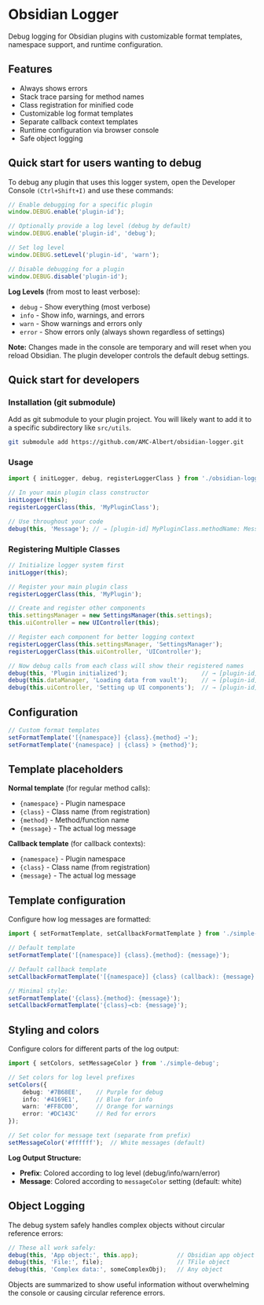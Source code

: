 # Obsidian Logger

Debug logging for Obsidian plugins with customizable format templates, namespace support, and runtime configuration.

## Features

- Always shows errors
- Stack trace parsing for method names
- Class registration for minified code
- Customizable log format templates
- Separate callback context templates
- Runtime configuration via browser console
- Safe object logging

## Quick start for users wanting to debug

To debug any plugin that uses this logger system, open the Developer Console `(Ctrl+Shift+I)` and use these commands:

```typescript
// Enable debugging for a specific plugin
window.DEBUG.enable('plugin-id');

// Optionally provide a log level (debug by default)
window.DEBUG.enable('plugin-id', 'debug');

// Set log level
window.DEBUG.setLevel('plugin-id', 'warn');

// Disable debugging for a plugin
window.DEBUG.disable('plugin-id');
```

**Log Levels** (from most to least verbose):
- `debug` - Show everything (most verbose)
- `info` - Show info, warnings, and errors  
- `warn` - Show warnings and errors only
- `error` - Show errors only (always shown regardless of settings)

**Note:** Changes made in the console are temporary and will reset when you reload Obsidian. The plugin developer controls the default debug settings.

## Quick start for developers

### Installation (git submodule)

Add as git submodule to your plugin project. You will likely want to add it to a specific subdirectory like `src/utils`.

```bash
git submodule add https://github.com/AMC-Albert/obsidian-logger.git
```

### Usage

```typescript
import { initLogger, debug, registerLoggerClass } from './obsidian-logger';

// In your main plugin class constructor
initLogger(this);
registerLoggerClass(this, 'MyPluginClass');

// Use throughout your code
debug(this, 'Message'); // → [plugin-id] MyPluginClass.methodName: Message
```

### Registering Multiple Classes

```typescript
// Initialize logger system first
initLogger(this);

// Register your main plugin class
registerLoggerClass(this, 'MyPlugin');

// Create and register other components
this.settingsManager = new SettingsManager(this.settings);
this.uiController = new UIController(this);

// Register each component for better logging context
registerLoggerClass(this.settingsManager, 'SettingsManager');
registerLoggerClass(this.uiController, 'UIController');

// Now debug calls from each class will show their registered names
debug(this, 'Plugin initialized');                     // → [plugin-id] MyPlugin.onload: Plugin initialized
debug(this.dataManager, 'Loading data from vault');    // → [plugin-id] DataManager.load: Loading data from vault
debug(this.uiController, 'Setting up UI components');  // → [plugin-id] UIController.setup: Setting up UI components
```

## Configuration

```typescript
// Custom format templates
setFormatTemplate('[{namespace}] {class}.{method} →');
setFormatTemplate('{namespace} | {class} > {method}');
```

## Template placeholders

**Normal template** (for regular method calls):
- `{namespace}` - Plugin namespace
- `{class}` - Class name (from registration)
- `{method}` - Method/function name
- `{message}` - The actual log message

**Callback template** (for callback contexts):
- `{namespace}` - Plugin namespace
- `{class}` - Class name (from registration)  
- `{message}` - The actual log message

## Template configuration

Configure how log messages are formatted:

```typescript
import { setFormatTemplate, setCallbackFormatTemplate } from './simple-debug';

// Default template
setFormatTemplate('[{namespace}] {class}.{method}: {message}');

// Default callback template  
setCallbackFormatTemplate('[{namespace}] {class} (callback): {message}');

// Minimal style:
setFormatTemplate('{class}.{method}: {message}');
setCallbackFormatTemplate('{class}→cb: {message}');
```

## Styling and colors

Configure colors for different parts of the log output:

```typescript
import { setColors, setMessageColor } from './simple-debug';

// Set colors for log level prefixes
setColors({
	debug: '#7B68EE',    // Purple for debug
	info: '#4169E1',     // Blue for info  
	warn: '#FF8C00',     // Orange for warnings
	error: '#DC143C'     // Red for errors
});

// Set color for message text (separate from prefix)
setMessageColor('#ffffff');  // White messages (default)
```

**Log Output Structure:**
- **Prefix**: Colored according to log level (debug/info/warn/error)
- **Message**: Colored according to `messageColor` setting (default: white)

## Object Logging

The debug system safely handles complex objects without circular reference errors:

```typescript
// These all work safely:
debug(this, 'App object:', this.app);           // Obsidian app object
debug(this, 'File:', file);                     // TFile object
debug(this, 'Complex data:', someComplexObj);   // Any object
```

Objects are summarized to show useful information without overwhelming the console or causing circular reference errors.
